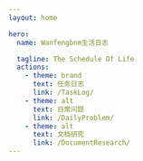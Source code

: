 ```yaml
---
layout: home

hero:
  name: Wanfengbnm生活日志

  tagline: The Schedule Of Life
  actions:
    - theme: brand
      text: 任务日志
      link: /TaskLog/
    - theme: alt
      text: 日常问题
      link: /DailyProblem/
    - theme: alt
      text: 文档研究
      link: /DocumentResearch/
---
```


<script setup>
import index from '/src/index.vue'
</script>

<index />
